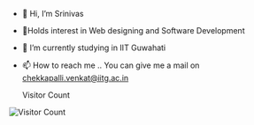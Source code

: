 
<!--![image](https://user-images.githubusercontent.com/68778119/121076762-67a8de80-c7f4-11eb-94a8-defdd9ecef74.png) -->
- 👋 Hi, I’m Srinivas
- 👀Holds interest in Web designing and Software Development
- 🌱 I’m currently studying in IIT Guwahati 
- 📫 How to reach me .. You can give me a mail on chekkapalli.venkat@iitg.ac.in


     Visitor Count 
     
 ![Visitor Count](https://profile-counter.glitch.me/{Srii07}/count.svg)


<!--
**Srii07/Srii07** is a ✨ _special_ ✨ repository because its `README.md` (this file) appears on your GitHub profile.

Here are some ideas to get you started:

- 🔭 I’m currently working on ...
- 🌱 I’m currently learning ...
- 👯 I’m looking to collaborate on ...
- 🤔 I’m looking for help with ...
- 💬 Ask me about ...
- 📫 How to reach me: ...
- 😄 Pronouns: ...
- ⚡ Fun fact: ...
-->
